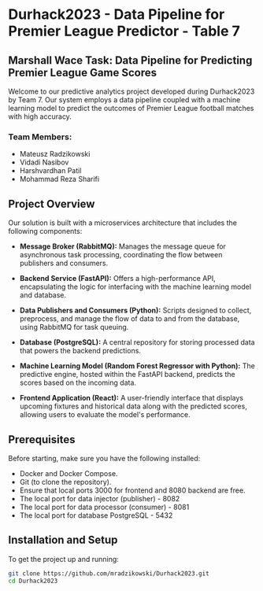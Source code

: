 # Durhack2023 - Data Pipeline for Premier League Predictor - Table 7

## Marshall Wace Task: Data Pipeline for Predicting Premier League Game Scores

Welcome to our predictive analytics project developed during Durhack2023 by Team 7. Our system employs a data pipeline coupled with a machine learning model to predict the outcomes of Premier League football matches with high accuracy.

### Team Members:

- Mateusz Radzikowski
- Vidadi Nasibov
- Harshvardhan Patil
- Mohammad Reza Sharifi

## Project Overview

Our solution is built with a microservices architecture that includes the following components:

- **Message Broker (RabbitMQ):** Manages the message queue for asynchronous task processing, coordinating the flow between publishers and consumers.

- **Backend Service (FastAPI):** Offers a high-performance API, encapsulating the logic for interfacing with the machine learning model and database.

- **Data Publishers and Consumers (Python):** Scripts designed to collect, preprocess, and manage the flow of data to and from the database, using RabbitMQ for task queuing.

- **Database (PostgreSQL):** A central repository for storing processed data that powers the backend predictions.

- **Machine Learning Model (Random Forest Regressor with Python):** The predictive engine, hosted within the FastAPI backend, predicts the scores based on the incoming data.

- **Frontend Application (React):** A user-friendly interface that displays upcoming fixtures and historical data along with the predicted scores, allowing users to evaluate the model's performance.

## Prerequisites

Before starting, make sure you have the following installed:

- Docker and Docker Compose.
- Git (to clone the repository).
- Ensure that local ports 3000 for frontend and 8080 backend are free.
- The local port for data injector (publisher) - 8082
- The local port for data processor (consumer) - 8081
- The local port for database PostgreSQL - 5432

## Installation and Setup

To get the project up and running:

```bash
git clone https://github.com/mradzikowski/Durhack2023.git
cd Durhack2023
```